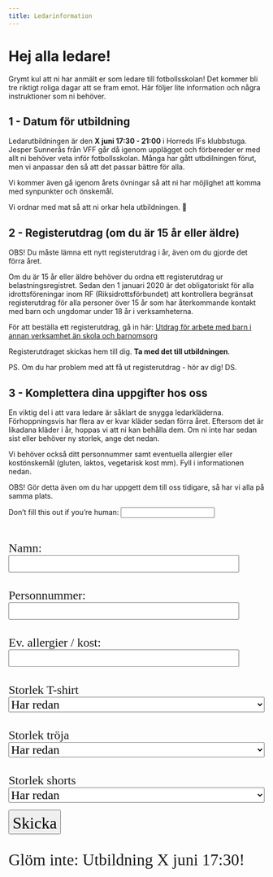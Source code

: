 ```yaml
---
title: Ledarinformation
---
```


# Hej alla ledare!

Grymt kul att ni har anmält er som ledare till fotbollsskolan! Det kommer bli tre riktigt roliga dagar att se fram emot. Här följer lite information och några instruktioner som ni behöver.

## 1 - Datum för utbildning

Ledarutbildningen är den **X juni 17:30 - 21:00** i Horreds IFs klubbstuga.
Jesper Sunnerås från VFF går då igenom upplägget och förbereder er med allt ni behöver veta inför fotbollsskolan. Många har gått utbdilningen förut, men vi anpassar den så att det passar bättre för alla.

Vi kommer även gå igenom årets övningar så att ni har möjlighet att komma med synpunkter och önskemål.

Vi ordnar med mat så att ni orkar hela utbildningen. :pizza:

## 2 - Registerutdrag (om du är 15 år eller äldre)

OBS! Du måste lämna ett nytt registerutdrag i år, även om du gjorde det förra året.

Om du är 15 år eller äldre behöver du ordna ett registerutdrag ur belastningsregistret.
Sedan den 1 januari 2020 är det obligatoriskt för alla idrottsföreningar inom RF (Riksidrottsförbundet) att kontrollera begränsat registerutdrag för alla personer över 15 år som har återkommande kontakt med barn och ungdomar under 18 år i verksamheterna.

För att beställa ett registerutdrag, gå in här:
[Utdrag för arbete med barn i annan verksamhet än skola och barnomsorg](https://polisen.se/tjanster-tillstand/belastningsregistret/ovrigt-arbete-och-kontakt-med-barn)

Registerutdraget skickas hem till dig. **Ta med det till utbildningen**.

PS. Om du har problem med att få ut registerutdrag - hör av dig! DS.

## 3 - Komplettera dina uppgifter hos oss

En viktig del i att vara ledare är såklart de snygga ledarkläderna.
Förhoppningsvis har flera av er kvar kläder sedan förra året. Eftersom det är likadana kläder i år, hoppas vi att ni kan behålla dem. Om ni inte har sedan sist eller behöver ny storlek, ange det nedan.

Vi behöver också ditt personnummer samt eventuella allergier eller kostönskemål (gluten, laktos, vegetarisk kost mm). Fyll i informationen nedan.

OBS! Gör detta även om du har uppgett dem till oss tidigare, så har vi alla på samma plats.

<form
  name="coaches-details"
  method="POST"
  netlify-honeypot="bot-field"
  data-netlify="true"
  action="/tack-ledare"
>
  <p class="hidden">
    <label>
      Don’t fill this out if you’re human: <input name="bot-field" />
    </label>
  </p>
  
  <div style="display: flex; flex-direction: column">
    <span style="font-family: Luckiest Guy; padding-top: 2rem;font-size:1.5rem; display: block;">Namn: </span>
      <input type="text" name="name" style="font-size: 1.5rem; width: 90%" />
    <span style="font-family: Luckiest Guy; padding-top: 2rem;font-size:1.5rem; display: block;"> Personnummer:</span>
      <input type="text" name="ssn" style="font-size: 1.5rem; width: 90%" />
       <span style="font-family: Luckiest Guy; padding-top: 2rem;font-size:1.5rem; display: block;"> Ev. allergier / kost:</span>
      <input type="text" name="allergies" style="font-size: 1.5rem; width: 90%;" />
      <span style="font-family: Luckiest Guy; padding-top: 2rem;font-size:1.5rem; display: block;">Storlek T-shirt </span>
      
      
<select id="tshirt" name="tshirt" style="font-family: Luckiest Guy;  font-size: 1.5rem">
  <option value="none">Har redan</option>
  <option value="xs">xs</option>
  <option value="s">s</option>
  <option value="m">m</option>
  <option value="l">l</option>
  <option value="l">xl</option>
  <option value="l">xxl</option>
 
</select>
   <span style="font-family: Luckiest Guy; padding-top: 2rem;font-size:1.5rem; display: block;">Storlek tröja </span>
      
<select id="shirt" name="shirt" style="font-family: Luckiest Guy; font-size: 1.5rem">
<option value="none">Har redan</option>
  <option value="xs">xs</option>
  <option value="s">s</option>
  <option value="m">m</option>
  <option value="l">l</option>
  <option value="l">xl</option>
  <option value="l">xxl</option>

</select>
    <span style="font-family: Luckiest Guy; padding-top: 2rem;font-size:1.5rem; display: block;">Storlek shorts </span>
      
<select id="shorts" name="shorts" style="font-family: Luckiest Guy; font-size: 1.5rem">
<option value="none">Har redan</option>
  <option value="xs">xs</option>
  <option value="s">s</option>
  <option value="m">m</option>
  <option value="l">l</option>
  <option value="l">xl</option>
  <option value="l">xxl</option>

</select>
   
  </div>
  
  <p>
    <button type="submit" style="font-family: Luckiest Guy; font-size: 2rem; padding-top:6px">Skicka</button>
  </p>
</form>

<div style="font-family: Luckiest Guy; font-size:2rem; margin-top:2rem; display: block;">Glöm inte: Utbildning X juni 17:30!</div>
